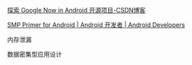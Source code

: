 [探索 Google Now in Android 开源项目-CSDN博客](https://blog.csdn.net/u011897062/article/details/129654328)



[SMP Primer for Android  | Android 开发者  | Android Developers](https://developer.android.com/training/articles/smp.html?hl=zh-cn#intro)



内存泄漏



数据密集型应用设计